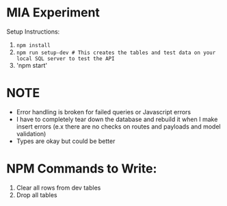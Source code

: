 # MIA Experiment

Setup Instructions:

1. `npm install`
2. `npm run setup-dev # This creates the tables and test data on your local SQL server to test the API`
3. 'npm start'

# NOTE

- Error handling is broken for failed queries or Javascript errors
- I have to completely tear down the database and rebuild it when I make insert errors (e.x there are no checks on routes and payloads and model validation)
- Types are okay but could be better

# NPM Commands to Write:

1. Clear all rows from dev tables
2. Drop all tables
